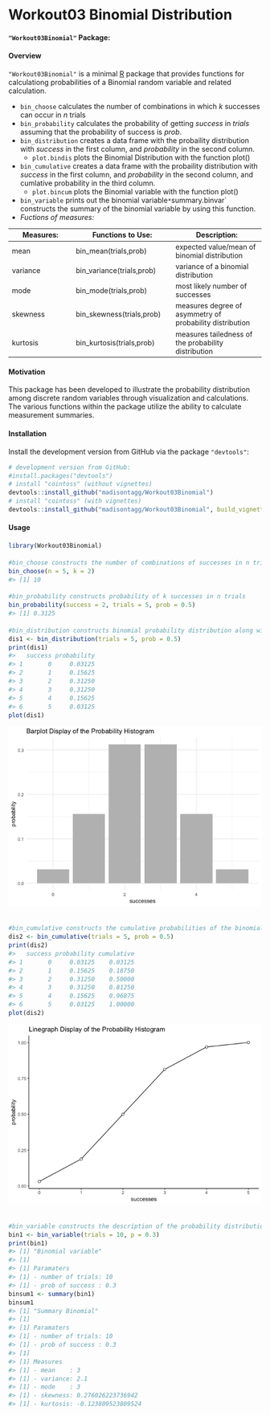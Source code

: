 Workout03 Binomial Distribution
================

#### `"Workout03Binomial"` Package:

#### Overview

`"Workout03Binomial"` is a minimal [R](http://www.r-project.org/) package that provides functions for calculationg probabilities of a Binomial random variable and related calculation.

-   `bin_choose` calculates the number of combinations in which *k* successes can occur in *n* trials
-   `bin_probability` calculates the probability of getting *success* in *trials* assuming that the probability of success is *prob*.
-   `bin_distribution` creates a data frame with the probaility distribution with *success* in the first column, and *probability* in the second column.
    -   `plot.bindis` plots the Binomial Distribution with the function plot()
-   `bin_cumulative` creates a data frame with the probaility distribution with *success* in the first column, and *probability* in the second column, and cumlative probability in the third column.
    -   `plot.bincum` plots the Binomial variable with the function plot()
-   `bin_variable` prints out the binomial variable`*`summary.binvar\` constructs the summary of the binomial variable by using this function.
-   *Fuctions of measures:*

<table>
<colgroup>
<col width="25%" />
<col width="39%" />
<col width="35%" />
</colgroup>
<thead>
<tr class="header">
<th>Measures:</th>
<th>Functions to Use:</th>
<th>Description:</th>
</tr>
</thead>
<tbody>
<tr class="odd">
<td>mean</td>
<td>bin_mean(trials,prob)</td>
<td>expected value/mean of binomial distribution</td>
</tr>
<tr class="even">
<td>variance</td>
<td>bin_variance(trials,prob)</td>
<td>variance of a binomial distribution</td>
</tr>
<tr class="odd">
<td>mode</td>
<td>bin_mode(trials,prob)</td>
<td>most likely number of successes</td>
</tr>
<tr class="even">
<td>skewness</td>
<td>bin_skewness(trials,prob)</td>
<td>measures degree of asymmetry of probability distribution</td>
</tr>
<tr class="odd">
<td>kurtosis</td>
<td>bin_kurtosis(trials,prob)</td>
<td>measures tailedness of the probability distribution</td>
</tr>
</tbody>
</table>

#### Motivation

This package has been developed to illustrate the probability distribution among discrete random variables through visualization and calculations. The various functions within the package utilize the ability to calculate measurement summaries.

#### Installation

Install the development version from GitHub via the package `"devtools"`:

``` r
# development version from GitHub:
#install.packages("devtools") 
# install "cointoss" (without vignettes)
devtools::install_github("madisontagg/Workout03Binomial")
# install "cointoss" (with vignettes)
devtools::install_github("madisontagg/Workout03Binomial", build_vignettes = TRUE)
```

#### Usage

``` r
library(Workout03Binomial)

#bin_choose constructs the number of combinations of successes in n trials
bin_choose(n = 5, k = 2)
#> [1] 10

#bin_probability constructs probability of k successes in n trials
bin_probability(success = 2, trials = 5, prob = 0.5)
#> [1] 0.3125

#bin_distribution constructs binomial probability distribution along with the visualization
dis1 <- bin_distribution(trials = 5, prob = 0.5)
print(dis1)
#>   success probability
#> 1       0     0.03125
#> 2       1     0.15625
#> 3       2     0.31250
#> 4       3     0.31250
#> 5       4     0.15625
#> 6       5     0.03125
plot(dis1)
```

![](README-unnamed-chunk-2-1.png)

``` r

#bin_cumulative constructs the cumulative probabilities of the binomial distribution along with the visualization
dis2 <- bin_cumulative(trials = 5, prob = 0.5)
print(dis2)
#>   success probability cumulative
#> 1       0     0.03125    0.03125
#> 2       1     0.15625    0.18750
#> 3       2     0.31250    0.50000
#> 4       3     0.31250    0.81250
#> 5       4     0.15625    0.96875
#> 6       5     0.03125    1.00000
plot(dis2)
```

![](README-unnamed-chunk-2-2.png)

``` r

#bin_variable constructs the description of the probability distributions' parametes along with the summary
bin1 <- bin_variable(trials = 10, p = 0.3)
print(bin1)
#> [1] "Binomial variable"
#> [1]  
#> [1] Paramaters
#> [1] - number of trials: 10
#> [1] - prob of success : 0.3
binsum1 <- summary(bin1)
binsum1
#> [1] "Summary Binomial"
#> [1]  
#> [1] Paramaters
#> [1] - number of trials: 10
#> [1] - prob of success : 0.3
#> [1]  
#> [1] Measures
#> [1] - mean    : 3
#> [1] - variance: 2.1
#> [1] - mode    : 3
#> [1] - skewness: 0.276026223736942
#> [1] - kurtosis: -0.123809523809524
```

